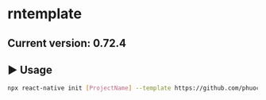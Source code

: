 # rntemplate

## Current version: 0.72.4

## :arrow_forward: Usage

```sh
npx react-native init [ProjectName] --template https://github.com/phuocantd/rntemplate.git
```
